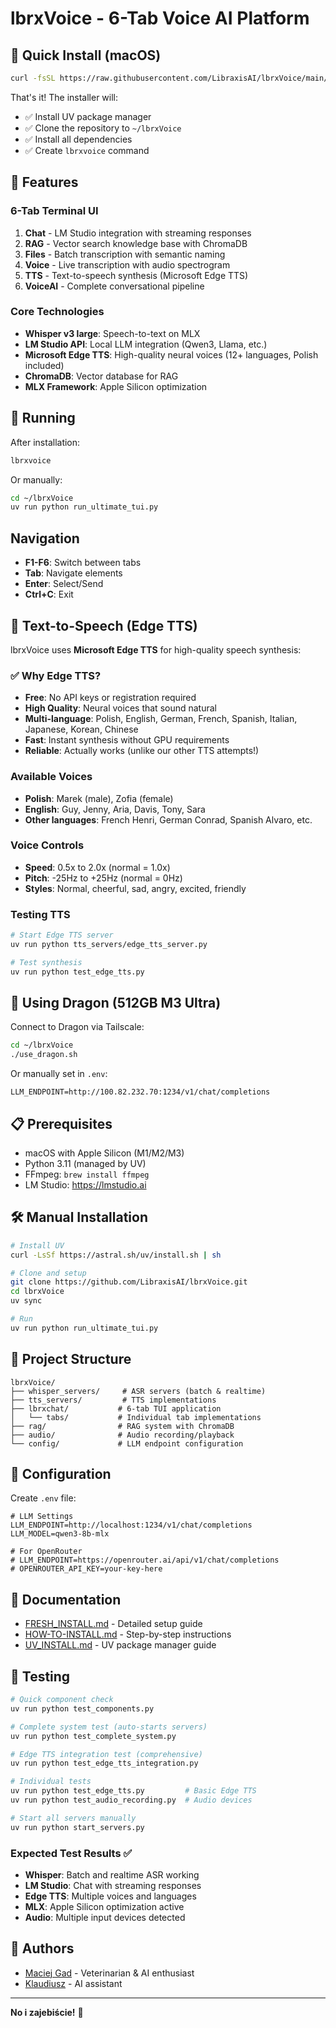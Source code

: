 # lbrxVoice - 6-Tab Voice AI Platform

## 🚀 Quick Install (macOS)

```bash
curl -fsSL https://raw.githubusercontent.com/LibraxisAI/lbrxVoice/main/install.sh | sh
```

That's it! The installer will:
- ✅ Install UV package manager
- ✅ Clone the repository to `~/lbrxVoice`
- ✅ Install all dependencies
- ✅ Create `lbrxvoice` command

## 🎯 Features

### 6-Tab Terminal UI
1. **Chat** - LM Studio integration with streaming responses
2. **RAG** - Vector search knowledge base with ChromaDB
3. **Files** - Batch transcription with semantic naming
4. **Voice** - Live transcription with audio spectrogram
5. **TTS** - Text-to-speech synthesis (Microsoft Edge TTS)
6. **VoiceAI** - Complete conversational pipeline

### Core Technologies
- **Whisper v3 large**: Speech-to-text on MLX
- **LM Studio API**: Local LLM integration (Qwen3, Llama, etc.)
- **Microsoft Edge TTS**: High-quality neural voices (12+ languages, Polish included)
- **ChromaDB**: Vector database for RAG
- **MLX Framework**: Apple Silicon optimization

## 🏃 Running

After installation:
```bash
lbrxvoice
```

Or manually:
```bash
cd ~/lbrxVoice
uv run python run_ultimate_tui.py
```

## Navigation
- **F1-F6**: Switch between tabs
- **Tab**: Navigate elements
- **Enter**: Select/Send
- **Ctrl+C**: Exit

## 🎤 Text-to-Speech (Edge TTS)

lbrxVoice uses **Microsoft Edge TTS** for high-quality speech synthesis:

### ✅ Why Edge TTS?
- **Free**: No API keys or registration required
- **High Quality**: Neural voices that sound natural
- **Multi-language**: Polish, English, German, French, Spanish, Italian, Japanese, Korean, Chinese
- **Fast**: Instant synthesis without GPU requirements
- **Reliable**: Actually works (unlike our other TTS attempts!)

### Available Voices
- **Polish**: Marek (male), Zofia (female) 
- **English**: Guy, Jenny, Aria, Davis, Tony, Sara
- **Other languages**: French Henri, German Conrad, Spanish Alvaro, etc.

### Voice Controls
- **Speed**: 0.5x to 2.0x (normal = 1.0x)
- **Pitch**: -25Hz to +25Hz (normal = 0Hz)
- **Styles**: Normal, cheerful, sad, angry, excited, friendly

### Testing TTS
```bash
# Start Edge TTS server
uv run python tts_servers/edge_tts_server.py

# Test synthesis
uv run python test_edge_tts.py
```

## 🐉 Using Dragon (512GB M3 Ultra)

Connect to Dragon via Tailscale:
```bash
cd ~/lbrxVoice
./use_dragon.sh
```

Or manually set in `.env`:
```
LLM_ENDPOINT=http://100.82.232.70:1234/v1/chat/completions
```

## 📋 Prerequisites

- macOS with Apple Silicon (M1/M2/M3)
- Python 3.11 (managed by UV)
- FFmpeg: `brew install ffmpeg`
- LM Studio: https://lmstudio.ai

## 🛠️ Manual Installation

```bash
# Install UV
curl -LsSf https://astral.sh/uv/install.sh | sh

# Clone and setup
git clone https://github.com/LibraxisAI/lbrxVoice.git
cd lbrxVoice
uv sync

# Run
uv run python run_ultimate_tui.py
```

## 📁 Project Structure

```
lbrxVoice/
├── whisper_servers/     # ASR servers (batch & realtime)
├── tts_servers/         # TTS implementations
├── lbrxchat/           # 6-tab TUI application
│   └── tabs/           # Individual tab implementations
├── rag/                # RAG system with ChromaDB
├── audio/              # Audio recording/playback
└── config/             # LLM endpoint configuration
```

## 🔧 Configuration

Create `.env` file:
```env
# LLM Settings
LLM_ENDPOINT=http://localhost:1234/v1/chat/completions
LLM_MODEL=qwen3-8b-mlx

# For OpenRouter
# LLM_ENDPOINT=https://openrouter.ai/api/v1/chat/completions
# OPENROUTER_API_KEY=your-key-here
```

## 📖 Documentation

- [FRESH_INSTALL.md](FRESH_INSTALL.md) - Detailed setup guide
- [HOW-TO-INSTALL.md](HOW-TO-INSTALL.md) - Step-by-step instructions
- [UV_INSTALL.md](UV_INSTALL.md) - UV package manager guide

## 🧪 Testing

```bash
# Quick component check
uv run python test_components.py

# Complete system test (auto-starts servers)
uv run python test_complete_system.py

# Edge TTS integration test (comprehensive)
uv run python test_edge_tts_integration.py

# Individual tests
uv run python test_edge_tts.py         # Basic Edge TTS
uv run python test_audio_recording.py  # Audio devices

# Start all servers manually
uv run python start_servers.py
```

### Expected Test Results ✅
- **Whisper**: Batch and realtime ASR working
- **LM Studio**: Chat with streaming responses  
- **Edge TTS**: Multiple voices and languages
- **MLX**: Apple Silicon optimization active
- **Audio**: Multiple input devices detected

## 👥 Authors

- [Maciej Gad](https://github.com/yourusername) - Veterinarian & AI enthusiast
- [Klaudiusz](https://github.com/anthropics/claude) - AI assistant

---

**No i zajebiście!** 🚀